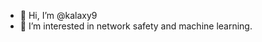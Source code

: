 - 👋 Hi, I’m @kalaxy9
- 👀 I’m interested in network safety and machine learning.

<!---
kalaxy9/kalaxy9 is a ✨ special ✨ repository because its `README.md` (this file) appears on your GitHub profile.
You can click the Preview link to take a look at your changes.
--->
